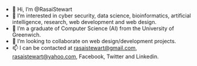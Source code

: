 - 👋 Hi, I’m @RasaiStewart
- 👀 I’m interested in cyber security, data science, bioinformatics, artificial intelligence, research, web development and web design.
- 🌱 I’m a graduate of Computer Science (AI) from the University of Greenwich.
- 💞️ I’m looking to collaborate on web design/development projects.
- 📫 I can be contacted at rasaistewart@gmail.com, rasaistewart@yahoo.com, Facebook, Twitter and Linkedin.
